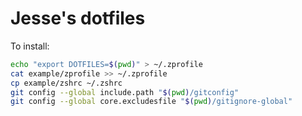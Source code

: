 # Jesse's dotfiles

To install:
```zsh
echo "export DOTFILES=$(pwd)" > ~/.zprofile
cat example/zprofile >> ~/.zprofile
cp example/zshrc ~/.zshrc
git config --global include.path "$(pwd)/gitconfig"
git config --global core.excludesfile "$(pwd)/gitignore-global"
```
